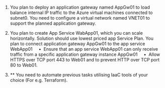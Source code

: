 1. You plan to deploy an application gateway named AppGw01 to load balance internal IP traffic to the Azure virtual machines connected to subnet0. You need to configure a virtual network named VNET01 to support the planned application gateway.


2. You plan to create App Service WabApp01, which you can scale horizontally. Solution should use lowest priced app Service Plan. You plan to connect application gateway AppGw01 to the app service WebApp01
    •  Ensure that an app service WebApp01 can only receive traffic from a specific application gateway instance AppGw01
    •  Allow HTTPS over TCP port 443 to Web01 and to prevent HTTP over TCP port 80 to Web01. 

3. ** You need to automate previous tasks utilising IaaC tools of your choice (For e.g. Terraform).